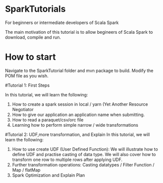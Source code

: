 # SparkTutorials
For beginners or intermediate developers of Scala Spark 

The main motivation of this tutorial is to allow begineers of Scala Spark to download, compile and run.

# How to start

Navigate to the SparkTutorial folder and mvn package to build. Modify the POM file as you wish.

#Tutorial 1: First Steps 

In this tutorial, we will learn the following:
1. How to create a spark session in local / yarn (Yet Another Resource Negotiator
2. How to give our application an application name when submitting.
3. How to read a paraquet/csv/orc file
4. Learning how to perform simple narrow / wide transformations

#Tutorial 2: UDF,more transformation, and Explain
In this tutorial, we will learn the following:
1. How to use create UDF (User Defined Function):
  We will illustrate how to define UDF and practise casting of data type.
  We will also cover how to transform one row to multiple rows after applying UDF.
2. Further transformation operations: Casting datatypes / Filter Function / Map / flatMap
3. Spark Optimization and Explain Plan
